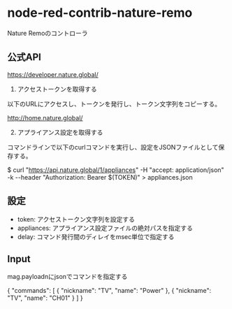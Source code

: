 # node-red-contrib-nature-remo

Nature Remoのコントローラ

## 公式API

https://developer.nature.global/ 

1. アクセストークンを取得する

以下のURLにアクセスし、トークンを発行し、トークン文字列をコピーする。

http://home.nature.global/

2. アプライアンス設定を取得する

コマンドラインで以下のcurlコマンドを実行し、設定をJSONファイルとして保存する。

$ curl "https://api.nature.global/1/appliances" -H "accept: application/json" -k --header "Authorization: Bearer $(TOKEN)" > appliances.json

## 設定

- token: アクセストークン文字列を設定する
- appliances: アプライアンス設定ファイルの絶対パスを指定する
- delay: コマンド発行間のディレイをmsec単位で指定する

## Input

mag.payloadnにjsonでコマンドを指定する

{
  "commands": [
    { 
      "nickname": "TV",
      "name": "Power"
    },
    {
      "nickname": "TV",
      "name": "CH01"
    }
  ]
}

